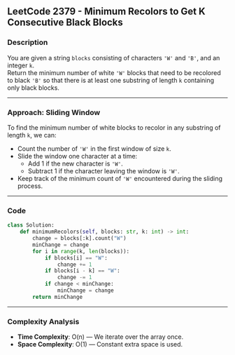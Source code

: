 ## LeetCode 2379 - Minimum Recolors to Get K Consecutive Black Blocks

### Description

You are given a string `blocks` consisting of characters `'W'` and `'B'`, and an integer `k`.  
Return the minimum number of white `'W'` blocks that need to be recolored to black `'B'` so that there is at least one substring of length `k` containing only black blocks.

---

### Approach: Sliding Window

To find the minimum number of white blocks to recolor in any substring of length `k`, we can:

- Count the number of `'W'` in the first window of size `k`.  
- Slide the window one character at a time:
  - Add 1 if the new character is `'W'`.  
  - Subtract 1 if the character leaving the window is `'W'`.  
- Keep track of the minimum count of `'W'` encountered during the sliding process.

---

### Code

```python
class Solution:
    def minimumRecolors(self, blocks: str, k: int) -> int:
        change = blocks[:k].count("W")
        minChange = change
        for i in range(k, len(blocks)):
            if blocks[i] == "W":
                change += 1
            if blocks[i - k] == "W":
                change -= 1
            if change < minChange:
                minChange = change
        return minChange
```

---

### Complexity Analysis

- **Time Complexity**: O(n) — We iterate over the array once.  
- **Space Complexity**: O(1) — Constant extra space is used.

